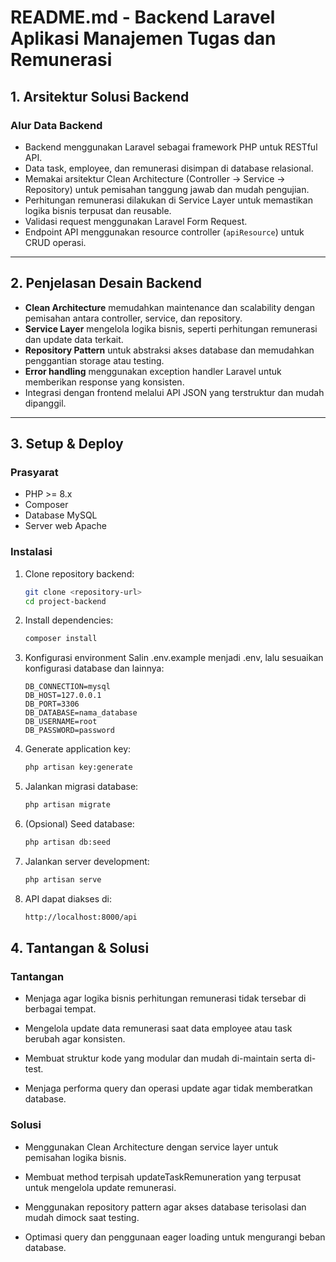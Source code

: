 # README.md - Backend Laravel Aplikasi Manajemen Tugas dan Remunerasi

## 1. Arsitektur Solusi Backend

### Alur Data Backend


- Backend menggunakan Laravel sebagai framework PHP untuk RESTful API.
- Data task, employee, dan remunerasi disimpan di database relasional.
- Memakai arsitektur Clean Architecture (Controller → Service → Repository) untuk pemisahan tanggung jawab dan mudah pengujian.
- Perhitungan remunerasi dilakukan di Service Layer untuk memastikan logika bisnis terpusat dan reusable.
- Validasi request menggunakan Laravel Form Request.
- Endpoint API menggunakan resource controller (`apiResource`) untuk CRUD operasi.

---

## 2. Penjelasan Desain Backend

- **Clean Architecture** memudahkan maintenance dan scalability dengan pemisahan antara controller, service, dan repository.
- **Service Layer** mengelola logika bisnis, seperti perhitungan remunerasi dan update data terkait.
- **Repository Pattern** untuk abstraksi akses database dan memudahkan penggantian storage atau testing.
- **Error handling** menggunakan exception handler Laravel untuk memberikan response yang konsisten.
- Integrasi dengan frontend melalui API JSON yang terstruktur dan mudah dipanggil.

---

## 3. Setup & Deploy

### Prasyarat

- PHP >= 8.x
- Composer
- Database MySQL
- Server web Apache

### Instalasi

1. Clone repository backend:
   ```bash
   git clone <repository-url>
   cd project-backend

2. Install dependencies:
    ```bash
    composer install

3. Konfigurasi environment
   Salin .env.example menjadi .env, lalu sesuaikan konfigurasi database dan lainnya:

    ```env
    DB_CONNECTION=mysql
    DB_HOST=127.0.0.1
    DB_PORT=3306
    DB_DATABASE=nama_database
    DB_USERNAME=root
    DB_PASSWORD=password

4. Generate application key:
    ```bash
    php artisan key:generate

5. Jalankan migrasi database:
    ```bash
    php artisan migrate

6. (Opsional) Seed database:
    ```bash
    php artisan db:seed

7. Jalankan server development:
    ```bash
    php artisan serve

8. API dapat diakses di:
    ```bash
    http://localhost:8000/api

## 4. Tantangan & Solusi

### Tantangan

- Menjaga agar logika bisnis perhitungan remunerasi tidak tersebar di berbagai tempat.

- Mengelola update data remunerasi saat data employee atau task berubah agar
    konsisten.

- Membuat struktur kode yang modular dan mudah di-maintain serta di-test.

- Menjaga performa query dan operasi update agar tidak memberatkan database.

### Solusi

- Menggunakan Clean Architecture dengan service layer untuk pemisahan logika bisnis.

- Membuat method terpisah updateTaskRemuneration yang terpusat untuk mengelola update
    remunerasi.

- Menggunakan repository pattern agar akses database terisolasi dan mudah dimock saat 
    testing.

- Optimasi query dan penggunaan eager loading untuk mengurangi beban database.

